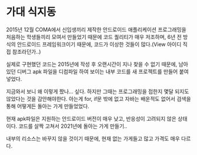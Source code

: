 # 가대 식지동
2015년 12월 COMA에서 신입생끼리 제작한 안드로이드 애플리케이션
프로그래밍을 처음하는 학생들끼리 모여서 만들었기 때문에 코드 퀄리티가 매우 저조하며,
6년 전 방식의 안드로이드 프레임워크이기 때문에, 코드가 이상한 것들이 많다.(View 아이디 직접 참조라던가..)

실제로 구현했던 코드는 2015년에 작성 후 오랜시간이 지나 찾을 수 없기 때문에,
남아있던 디버그 apk 파일을 디컴파일 하여 보이는 내부 코드를 새 프로젝트를 만들어 붙여 넣었다.

지금와서 보니 왜 이렇게 짰나... 싶다. 하지만 그때는 프로그래밍을 접한지 몇달 되지도 않았다는 것을 감안해야한다.
아는게 for, if문 밖에 없고 자바는 배운적도 없어서 검색을 통해 어떻게든 돌아는 가게 만들었었다.

현재 apk파일은 지원하는 안드로이드 버전이 매우 낮고, 반응성이 고려되지 않은 상태이다.
코드를 살짝 고쳐서 2021년에 돌아는 가게 만들기..

내부의 리소스는 바꾸지 않을 것이기 때문에, 현재 없는 가게들고 많고 가격도 매우 다르다.